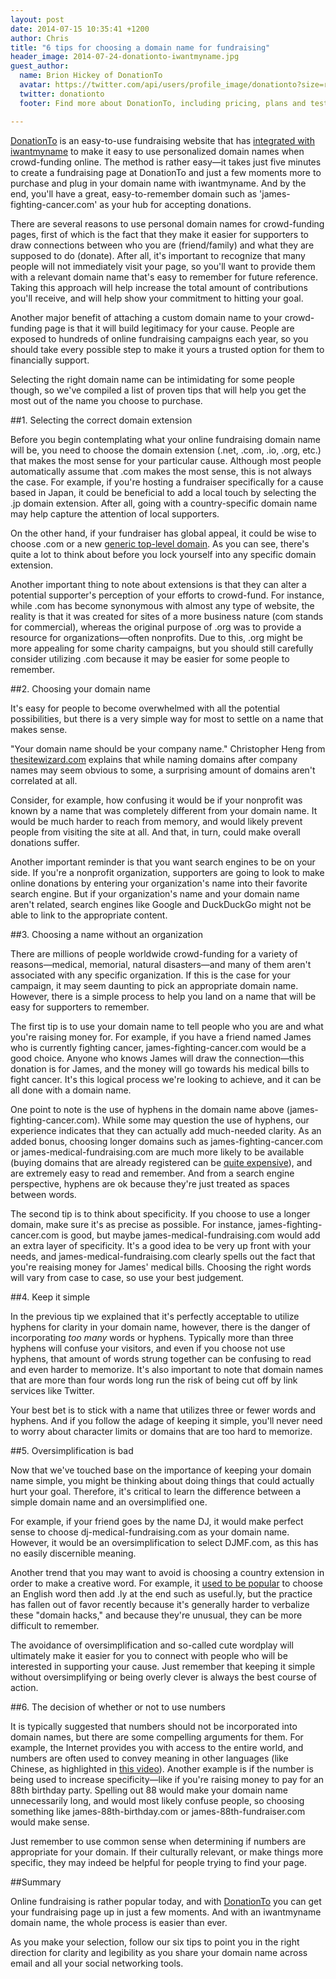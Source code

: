 ```yaml
---
layout: post
date: 2014-07-15 10:35:41 +1200
author: Chris
title: "6 tips for choosing a domain name for fundraising"
header_image: 2014-07-24-donationto-iwantmyname.jpg
guest_author:
  name: Brion Hickey of DonationTo
  avatar: https://twitter.com/api/users/profile_image/donationto?size=reasonably_small
  twitter: donationto
  footer: Find more about DonationTo, including pricing, plans and testimonials on [donationto.com](http://www.donationto.com/). And once you're ready to get started, be sure to grab your [custom domain name](https://iwantmyname.com/services/social/register-domain-donationto) right here at iwantmyname. 

---
```


<!-- excerpt -->

[DonationTo](http://www.donationto.com/) is an easy-to-use fundraising website that has [integrated with iwantmyname](https://iwantmyname.com/services/social/register-domain-donationto) to make it easy to use personalized domain names when crowd-funding online. The method is rather easy—it takes just five minutes to create a fundraising page at DonationTo and just a few moments more to purchase and plug in your domain name with iwantmyname. And by the end, you'll have a great, easy-to-remember domain such as 'james-fighting-cancer.com' as your hub for accepting donations.

<!-- /excerpt -->

There are several reasons to use personal domain names for crowd-funding pages, first of which is the fact that they make it easier for supporters to draw connections between who you are (friend/family) and what they are supposed to do (donate). After all, it's important to recognize that many people will not immediately visit your page, so you'll want to provide them with a relevant domain name that's easy to remember for future reference. Taking this approach will help increase the total amount of contributions you'll receive, and will help show your commitment to hitting your goal.

Another major benefit of attaching a custom domain name to your crowd-funding page is that it will build legitimacy for your cause. People are exposed to hundreds of online fundraising campaigns each year, so you should take every possible step to make it yours a trusted option for them to financially support.

Selecting the right domain name can be intimidating for some people though, so we've compiled a list of proven tips that will help you get the most out of the name you choose to purchase.

##1. Selecting the correct domain extension

Before you begin contemplating what your online fundraising domain name will be, you need to choose the domain extension (.net, .com, .io, .org, etc.) that makes the most sense for your particular cause. Although most people automatically assume that .com makes the most sense, this is not always the case. For example, if you're hosting a fundraiser specifically for a cause based in Japan, it could be beneficial to add a local touch by selecting the .jp domain extension. After all, going with a country-specific domain name may help capture the attention of local supporters. 

On the other hand, if your fundraiser has global appeal, it could be wise to choose .com or a new [generic top-level domain](https://iwantmyname.com/domains/new-gtld-domain-extensions). As you can see, there's quite a lot to think about before you lock yourself into any specific domain extension.

Another important thing to note about extensions is that they can alter a potential supporter's perception of your efforts to crowd-fund. For instance, while .com has become synonymous with almost any type of website, the reality is that it was created for sites of a more business nature (com stands for commercial), whereas the original purpose of .org was to provide a resource for organizations—often nonprofits. Due to this, .org might be more appealing for some charity campaigns, but you should still carefully consider utilizing .com because it may be easier for some people to remember.

##2. Choosing your domain name

It's easy for people to become overwhelmed with all the potential
possibilities, but there is a very simple way for most to settle on a name that makes sense.

"Your domain name should be your company name." Christopher Heng from [thesitewizard.com](http://www.thesitewizard.com/archive/domainname.shtml) explains that while naming domains after company names may seem obvious to some, a surprising amount of domains aren't correlated at all.

Consider, for example, how confusing it would be if your nonprofit was known by a name that was completely different from your domain name. It would be much harder to reach from memory, and would likely prevent people from visiting the site at all. And that, in turn, could make overall donations suffer.

Another important reminder is that you want search engines to be on your side. If you're a nonprofit organization, supporters are going to look to make online donations by entering your organization's name into their favorite search engine. But if your organization's name and your domain name aren't related, search engines like Google and DuckDuckGo might not be able to link to the appropriate content. 

##3. Choosing a name without an organization

There are millions of people worldwide crowd-funding for a variety of reasons—medical, memorial, natural disasters—and many of them aren't associated with any specific organization. If this is the case for your campaign, it may seem daunting to pick an appropriate domain name. However, there is a simple process to help you land on a name that will be easy for supporters to remember. 

The first tip is to use your domain name to tell people who you are and what you're raising money for. For example, if you have a friend named James who is currently fighting cancer, james-fighting-cancer.com would be a good choice. Anyone who knows James will draw the connection—this donation is for James, and the money will go towards his medical bills to fight cancer. It's this logical process we're looking to achieve, and it can be all done with a domain name.

One point to note is the use of hyphens in the domain name above (james-fighting-cancer.com). While some may question the use of hyphens, our experience indicates that they can actually add much-needed clarity. As an added bonus, choosing longer domains  such as james-fighting-cancer.com or james-medical-fundraising.com are much more likely to be available (buying domains that are already registered can be [quite expensive](http://blog.iwantmyname.com/2014/06/domain-already-registered-pt1.html)), and are extremely easy to read and remember. And from a search engine perspective, hyphens are ok because they're just treated as spaces between words.

The second tip is to think about specificity. If you choose to use a longer domain, make sure it's as precise as possible. For instance, james-fighting-cancer.com is good, but maybe james-medical-fundraising.com would add an extra layer of specificity. It's a good idea to be very up front with your needs, and james-medical-fundraising.com clearly spells out the fact that you're reaising money for James' medical bills. Choosing the right words will vary from case to case, so use your best judgement.

##4. Keep it simple

In the previous tip we explained that it's perfectly acceptable to utilize hyphens for clarity in your domain name, however, there is the danger of incorporating *too many* words or hyphens. Typically more than three hyphens will confuse your visitors, and even if you choose not use hyphens, that amount of words strung together can be confusing to read and even harder to memorize. It's also important to note that domain names that are more than four words long run the risk of being cut off by link services like Twitter. 

Your best bet is to stick with a name that utilizes three or fewer words and hyphens. And if you follow the adage of keeping it simple, you'll never need to worry about character limits or domains that are too hard to memorize.

##5. Oversimplification is bad

Now that we've touched base on the importance of keeping your domain name simple, you might be thinking about doing things that could actually hurt your goal. Therefore, it's critical to learn the difference between a simple domain name and an oversimplified one. 

For example, if your friend goes by the name DJ, it would make perfect sense to choose dj-medical-fundraising.com as your domain name. However, it would be an oversimplification to select DJMF.com, as this has no easily discernible meaning.

Another trend that you may want to avoid is choosing a country extension in order to make a creative word. For example, it [used to be popular](http://www.90percentofeverything.com/2008/10/23/how-to-get-yourself-a-sweet-ly-domain-name/) to choose an English word then add .ly at the end such as useful.ly, but the practice has fallen out of favor recently because it's generally harder to verbalize these "domain hacks," and because they're unusual, they can be more difficult to remember.

The avoidance of oversimplification and so-called cute wordplay will ultimately make it easier for you to connect with people who will be interested in supporting your cause. Just remember that keeping it simple without oversimplifying or being overly clever is always the best course of action.

##6. The decision of whether or not to use numbers

It is typically suggested that numbers should not be incorporated into domain names, but there are some compelling arguments for them. For example, the Internet provides you with access to the entire world, and
numbers are often used to convey meaning in other languages (like Chinese, as highlighted in [this video](https://www.youtube.com/watch?v=DFTW_abinnM)). Another example is if the number is being used to increase specificity—like if you're raising money to pay for an 88th birthday party. Spelling out 88 would make your domain name unnecessarily long, and would most likely confuse people, so choosing something like james-88th-birthday.com or james-88th-fundraiser.com would make sense.

Just remember to use common sense when determining if numbers are appropriate for your domain. If their culturally relevant, or make things more specific, they may indeed be helpful for people trying to find your page.

##Summary

Online fundraising is rather popular today, and with [DonationTo](http://donationto.com/) you can get your fundraising page up in just a few moments. And with an iwantmyname domain name, the whole process is easier than ever.

As you make your selection, follow our six tips to point you in the right direction for clarity and legibility as you share your domain name across
email and all your social networking tools.